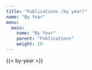 ```yaml
---
title: "Publications (by year)"
name: "By Year"
menu:
  main:
    name: "By Year"
    parent: "Publications"
    weight: 10
---
```


{{< by-year >}}

